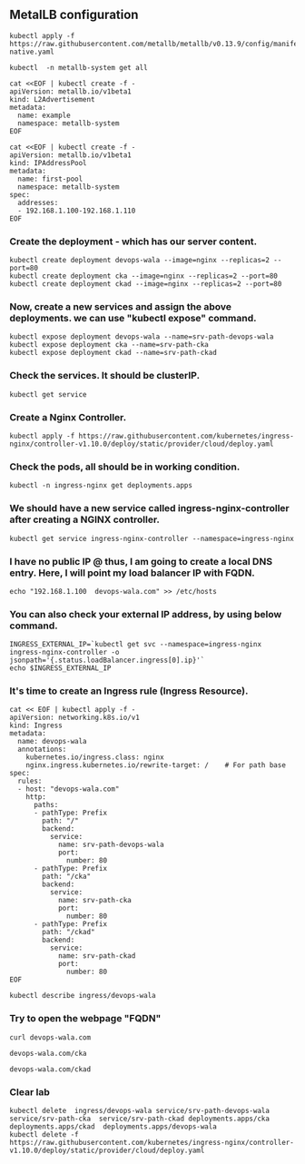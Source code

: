 ## MetalLB configuration
```
kubectl apply -f https://raw.githubusercontent.com/metallb/metallb/v0.13.9/config/manifests/metallb-native.yaml
```
```
kubectl  -n metallb-system get all
```
```
cat <<EOF | kubectl create -f -
apiVersion: metallb.io/v1beta1
kind: L2Advertisement
metadata:
  name: example
  namespace: metallb-system
EOF
```
```
cat <<EOF | kubectl create -f -
apiVersion: metallb.io/v1beta1
kind: IPAddressPool
metadata:
  name: first-pool
  namespace: metallb-system
spec:
  addresses:
  - 192.168.1.100-192.168.1.110
EOF
```


### Create the deployment - which has our server content.

```
kubectl create deployment devops-wala --image=nginx --replicas=2 --port=80
kubectl create deployment cka --image=nginx --replicas=2 --port=80
kubectl create deployment ckad --image=nginx --replicas=2 --port=80
```

### Now, create a new services and assign the above deployments. we can use "kubectl expose" command.
```
kubectl expose deployment devops-wala --name=srv-path-devops-wala
kubectl expose deployment cka --name=srv-path-cka
kubectl expose deployment ckad --name=srv-path-ckad
```

### Check the services. It should be clusterIP.
```
kubectl get service
```

### Create a Nginx Controller.
```
kubectl apply -f https://raw.githubusercontent.com/kubernetes/ingress-nginx/controller-v1.10.0/deploy/static/provider/cloud/deploy.yaml
```

### Check the pods, all should be in working condition.
```
kubectl -n ingress-nginx get deployments.apps 
```

### We should have a new service called ingress-nginx-controller after creating a NGINX controller.

```
kubectl get service ingress-nginx-controller --namespace=ingress-nginx
```

### I have no public IP @ thus, I am going to create a local DNS entry. Here, I will point my load balancer IP with FQDN.
```
echo "192.168.1.100  devops-wala.com" >> /etc/hosts
```

### You can also check your external IP address, by using below command.
```
INGRESS_EXTERNAL_IP=`kubectl get svc --namespace=ingress-nginx ingress-nginx-controller -o jsonpath='{.status.loadBalancer.ingress[0].ip}'`
echo $INGRESS_EXTERNAL_IP
```

### It's time to create an Ingress rule (Ingress Resource). 

```
cat << EOF | kubectl apply -f -
apiVersion: networking.k8s.io/v1
kind: Ingress
metadata:
  name: devops-wala
  annotations:
    kubernetes.io/ingress.class: nginx
    nginx.ingress.kubernetes.io/rewrite-target: /    # For path base
spec:
  rules:
  - host: "devops-wala.com"
    http:
      paths:
      - pathType: Prefix
        path: "/"
        backend:
          service:
            name: srv-path-devops-wala
            port:
              number: 80
      - pathType: Prefix
        path: "/cka"
        backend:
          service:
            name: srv-path-cka
            port:
              number: 80
      - pathType: Prefix
        path: "/ckad"
        backend:
          service:
            name: srv-path-ckad
            port:
              number: 80
EOF
```

```
kubectl describe ingress/devops-wala

```

### Try to open the webpage "FQDN"
```
curl devops-wala.com
```
```
devops-wala.com/cka
```
```
devops-wala.com/ckad
```


### Clear lab
```
kubectl delete  ingress/devops-wala service/srv-path-devops-wala service/srv-path-cka  service/srv-path-ckad deployments.apps/cka deployments.apps/ckad  deployments.apps/devops-wala 
kubectl delete -f https://raw.githubusercontent.com/kubernetes/ingress-nginx/controller-v1.10.0/deploy/static/provider/cloud/deploy.yaml
```


